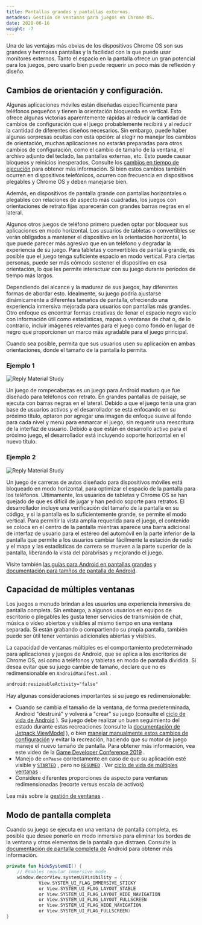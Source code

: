 ```yaml
---
title: Pantallas grandes y pantallas externas.
metadesc: Gestión de ventanas para juegos en Chrome OS.
date: 2020-06-16
weight: -7
---
```


Una de las ventajas más obvias de los dispositivos Chrome OS son sus grandes y hermosas pantallas y la facilidad con la que puede usar monitores externos. Tanto el espacio en la pantalla ofrece un gran potencial para los juegos, pero usarlo bien puede requerir un poco más de reflexión y diseño.

## Cambios de orientación y configuración.

Algunas aplicaciones móviles están diseñadas específicamente para teléfonos pequeños y tienen la orientación bloqueada en vertical. Esto ofrece algunas victorias aparentemente rápidas al reducir la cantidad de cambios de configuración que el juego probablemente recibirá y al reducir la cantidad de diferentes diseños necesarios. Sin embargo, puede haber algunas sorpresas ocultas con esta opción: al elegir no manejar los cambios de orientación, muchas aplicaciones no estarán preparadas para otros cambios de configuración, como el cambio de tamaño de la ventana, el archivo adjunto del teclado, las pantallas externas, etc. Esto puede causar bloqueos y reinicios inesperados, Consulte los [cambios en tiempo de ejecución](https://developer.android.com/guide/topics/resources/runtime-changes?hl={{locale.code}}) para obtener más información. Si bien estos cambios también ocurren en dispositivos telefónicos, ocurren con frecuencia en dispositivos plegables y Chrome OS y deben manejarse bien.

Además, en dispositivos de pantalla grande con pantallas horizontales o plegables con relaciones de aspecto más cuadradas, los juegos con orientaciones de retrato fijas aparecerán con grandes barras negras en el lateral.

Algunos otros juegos de teléfono primero pueden optar por bloquear sus aplicaciones en modo horizontal. Los usuarios de tabletas o convertibles se verán obligados a mantener el dispositivo en la orientación horizontal, lo que puede parecer más agresivo que en un teléfono y degradar la experiencia de su juego. Para tabletas y convertibles de pantalla grande, es posible que el juego tenga suficiente espacio en modo vertical. Para ciertas personas, puede ser más cómodo sostener el dispositivo en esa orientación, lo que les permite interactuar con su juego durante períodos de tiempo más largos.

Dependiendo del alcance y la madurez de sus juegos, hay diferentes formas de abordar esto. Idealmente, su juego podría ajustarse dinámicamente a diferentes tamaños de pantalla, ofreciendo una experiencia inmersiva mejorada para usuarios con pantallas más grandes. Otro enfoque es encontrar formas creativas de llenar el espacio negro vacío con información útil como estadísticas, mapas o ventanas de chat o, de lo contrario, incluir imágenes relevantes para el juego como fondo en lugar de negro que proporcionen un marco más agradable para el juego principal.

Cuando sea posible, permita que sus usuarios usen su aplicación en ambas orientaciones, donde el tamaño de la pantalla lo permita.

### Ejemplo 1

![Reply Material Study](ix://games/optimizing-games-windowing/puzzle-example.jpg)

Un juego de rompecabezas es un juego para Android maduro que fue diseñado para teléfonos con retrato. En grandes pantallas de paisaje, se ejecuta con barras negras en el lateral. Debido a que el juego tenía una gran base de usuarios activos y el desarrollador se está enfocando en su próximo título, optaron por agregar una imagen de enfoque suave al fondo para cada nivel y menú para enmarcar el juego, sin requerir una reescritura de la interfaz de usuario. Debido a que están en desarrollo activo para el próximo juego, el desarrollador está incluyendo soporte horizontal en el nuevo título.

### Ejemplo 2

![Reply Material Study](ix://games/optimizing-games-windowing/racing-example.jpg)

Un juego de carreras de autos diseñado para dispositivos móviles está bloqueado en modo horizontal, para optimizar el espacio de la pantalla para los teléfonos. Últimamente, los usuarios de tabletas y Chrome OS se han quejado de que es difícil de jugar y han pedido soporte para retratos. El desarrollador incluye una verificación del tamaño de la pantalla en su código, y si la pantalla es lo suficientemente grande, se permite el modo vertical. Para permitir la vista amplia requerida para el juego, el contenido se coloca en el centro de la pantalla mientras aparece una barra adicional de interfaz de usuario para el estéreo del automóvil en la parte inferior de la pantalla que permite a los usuarios cambiar fácilmente la estación de radio y el mapa y las estadísticas de carrera se mueven a la parte superior de la pantalla, liberando la vista del parabrisas y mejorando el juego.

Visite también [las guías para Android en pantallas grandes](/{{locale.code}}/android/design) y [documentación para tamños de pantalla de Android](https://developer.android.com/training/multiscreen/screensizes?hl={{locale.code}}).

## Capacidad de múltiples ventanas

Los juegos a menudo brindan a los usuarios una experiencia inmersiva de pantalla completa. Sin embargo, a algunos usuarios en equipos de escritorio o plegables les gusta tener servicios de transmisión de chat, música o video abiertos y visibles al mismo tiempo en una ventana separada. Si están grabando o compartiendo su propia pantalla, también puede ser útil tener ventanas adicionales abiertas y visibles.

La capacidad de ventanas múltiples es el comportamiento predeterminado para aplicaciones y juegos de Android, que se aplica a los escritorios de Chrome OS, así como a teléfonos y tabletas en modo de pantalla dividida. Si desea evitar que su juego cambie de tamaño, declare que no es redimensionable en `AndroidManifest.xml` .

```xml {title="Sample XML" .code-figure}
android:resizeableActivity="false"
```

Hay algunas consideraciones importantes si su juego es redimensionable:

- Cuando se cambia el tamaño de la ventana, de forma predeterminada, Android "destruirá" y volverá a "crear" su juego (consulte el [ciclo de vida de Android](https://developer.android.com/guide/components/activities/activity-lifecycle?hl={{locale.code}}) ). Su juego debe realizar un buen seguimiento del estado durante estas recreaciones (consulte la [documentación de Jetpack ViewModel](https://developer.android.com/topic/libraries/architecture/viewmodel) ), o bien [manejar manualmente estos cambios de configuración](https://developer.android.com/guide/topics/resources/runtime-changes) y evitar la recreación, haciendo que su motor de juego maneje el nuevo tamaño de pantalla. Para obtener más información, vea este video de la [Game Developer Conference 2019](https://www.youtube.com/watch?time_continue=2515&v=AbZ40kPqht4) .
- Manejo de `onPause` correctamente en caso de que su aplicación esté visible y [`STARTED`](https://developer.android.com/reference/androidx/lifecycle/Lifecycle.State) , pero no [`RESUMED`](https://developer.android.com/reference/androidx/lifecycle/Lifecycle.State) . Ver [ciclo de vida de múltiples ventanas](https://developer.android.com/guide/topics/ui/multi-window#lifecycle) .
- Considere diferentes proporciones de aspecto para ventanas redimensionadas (recorte versus escala de activos)

Lea más sobre la [gestión de ventanas](/{{locale.code}}/android/window-management) .

## Modo de pantalla completa

Cuando su juego se ejecuta en una ventana de pantalla completa, es posible que desee ponerlo en modo inmersivo para eliminar los bordes de la ventana y otros elementos de la pantalla que distraen. Consulte la [documentación de pantalla completa de](https://developer.android.com/training/system-ui/immersive?hl={{locale.code}}) Android para obtener más información.

```kotlin {title="Sample Kotlin" .code-figure}
private fun hideSystemUI() {
    // Enables regular immersive mode.
    window.decorView.systemUiVisibility = (
            View.SYSTEM_UI_FLAG_IMMERSIVE_STICKY
            or View.SYSTEM_UI_FLAG_LAYOUT_STABLE
            or View.SYSTEM_UI_FLAG_LAYOUT_HIDE_NAVIGATION
            or View.SYSTEM_UI_FLAG_LAYOUT_FULLSCREEN
            or View.SYSTEM_UI_FLAG_HIDE_NAVIGATION
            or View.SYSTEM_UI_FLAG_FULLSCREEN)
}
```
